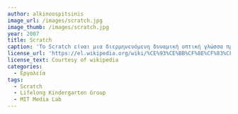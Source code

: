 ```yaml
---
author: alkinoospitsinis
image_url: /images/scratch.jpg
image_thumb: /images/scratch.jpg
year: 2007
title: Scratch
caption: 'Το Scratch είναι μια διερμηνευόμενη δυναμική οπτική γλώσσα προγραμματισμού βασισμένη και υλοποιημένη σε Squeak.Το Scratch χρησιμοποιείται παγκοσμίως σε διάφορα σχολεία και εκπαιδευτικούς οργανισμούς. Ο δικτυακός τόπος του Scratch έχει αναπτύξει μια κοινότητα από αρχόμενους προγραμματιστές, μαθητές, δασκάλους και ερασιτέχνες, που αλληλοπαρακινούνται να αναπτύξουν την δημιουργικότητα τους και τις προγραμματιστικές δεξιότητες τους.'
license_url: 'https://el.wikipedia.org/wiki/%CE%93%CE%BB%CF%8E%CF%83%CF%83%CE%B1_%CF%80%CF%81%CE%BF%CE%B3%CF%81%CE%B1%CE%BC%CE%BC%CE%B1%CF%84%CE%B9%CF%83%CE%BC%CE%BF%CF%8D_Scratch'
license_text: Courtesy of wikipedia
categories:
  - Εργαλεία
tags:
  - Scratch
  - Lifelong Kindergarten Group 
  - MIT Media Lab
---
```


